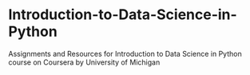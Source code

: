 # Introduction-to-Data-Science-in-Python
Assignments and Resources for Introduction to Data Science in Python course on Coursera by University of Michigan
